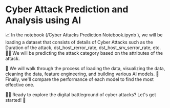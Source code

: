 # Cyber Attack Prediction and Analysis using AI


📈 In the notebook (/Cyber Attacks Prediction Notebook.ipynb
), we will be loading a dataset that consists of details of Cyber Attacks such as the Duration of the attack, dst_host_rerror_rate, dst_host_srv_serror_rate, etc. 🕵️‍♂️ We will be predicting the attack category based on the attributes of the attack.

🔎 We will walk through the process of loading the data, visualizing the data, cleaning the data, feature engineering, and building various AI models. 🧠 Finally, we'll compare the performance of each model to find the most effective one.

👨‍💻 Ready to explore the digital battleground of cyber attacks? Let's get started! 🚀
